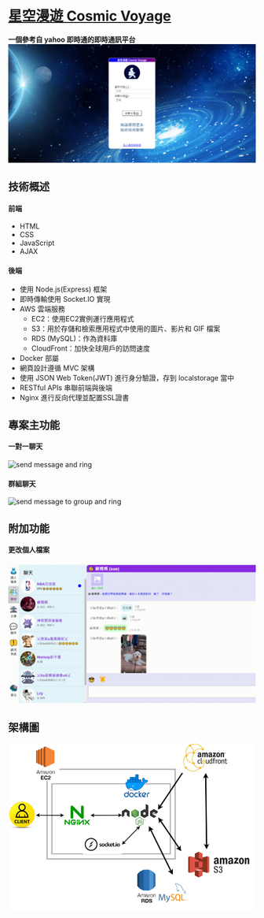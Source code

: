 # [星空漫遊 Cosmic Voyage](https://chat-room.robbieliu.com/)
**一個參考自 yahoo 即時通的即時通訊平台**
![index-overview](https://github.com/Robbie84625/chat-room/blob/develop/static/images/README/%E6%93%B7%E5%8F%96.PNG?raw=true)
## 技術概述
#### 前端
- HTML
- CSS
- JavaScript
- AJAX
#### 後端
- 使用 Node.js(Express) 框架
- 即時傳輸使用 Socket.IO 實現
- AWS 雲端服務 
  - EC2：使用EC2實例運行應用程式
  - S3：用於存儲和檢索應用程式中使用的圖片、影片和 GIF 檔案
  - RDS (MySQL)：作為資料庫
  - CloudFront：加快全球用戶的訪問速度
- Docker 部屬
- 網頁設計遵循 MVC 架構
- 使用 JSON Web Token(JWT) 進行身分驗證，存到 localstorage 當中
- RESTful APIs 串聯前端與後端
- Nginx 進行反向代理並配置SSL證書
## 專案主功能
#### 一對一聊天
![send message and ring](https://github.com/Robbie84625/chat-room/blob/develop/static/images/README/snedMessage_and_ring.gif?raw=true)
#### 群組聊天
![send message to group and ring](https://github.com/Robbie84625/chat-room/blob/develop/static/images/README/sendMessageToGroup_and_ring.gif)
## 附加功能
#### 更改個人檔案
![Change profile](https://github.com/Robbie84625/chat-room/blob/develop/static/images/README/edit_profile.gif?raw=true)
## 架構圖
![Architecture diagram](https://github.com/Robbie84625/chat-room/blob/develop/static/images/README/%E5%B0%88%E6%A1%88%E6%9E%B6%E6%A7%8B%E5%9C%96.png?raw=true)
